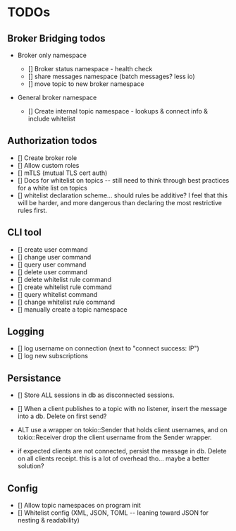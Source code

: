 # TODOs

## Broker Bridging todos

-   Broker only namespace

    -   [] Broker status namespace - health check
    -   [] share messages namespace (batch messages? less io)
    -   [] move topic to new broker namespace

-   General broker namespace
    -   [] Create internal topic namespace - lookups & connect info & include whitelist

## Authorization todos

-   [] Create broker role
-   [] Allow custom roles
-   [] mTLS (mutual TLS cert auth)
-   [] Docs for whitelist on topics -- still need to think through best practices for a white list on topics
-   [] whitelist declaration scheme... should rules be additive? I feel that this will be harder, and more dangerous than declaring the most restrictive rules first.

## CLI tool

-   [] create user command
-   [] change user command
-   [] query user command
-   [] delete user command
-   [] delete whitelist rule command
-   [] create whitelist rule command
-   [] query whitelist command
-   [] change whitelist rule command
-   [] manually create a topic namespace

## Logging

-   [] log username on connection (next to "connect success: IP")
-   [] log new subscriptions

## Persistance

-   [] Store ALL sessions in db as disconnected sessions.
-   [] When a client publishes to a topic with no listener, insert the message into a db. Delete on first send?

-   ALT use a wrapper on tokio::Sender that holds client usernames, and on tokio::Receiver drop the client username from the Sender wrapper.
-   if expected clients are not connected, persist the message in db. Delete on all clients receipt. this is a lot of overhead tho... maybe a better solution?

## Config

-   [] Allow topic namespaces on program init
-   [] Whitelist config (XML, JSON, TOML -- leaning toward JSON for nesting & readability)
